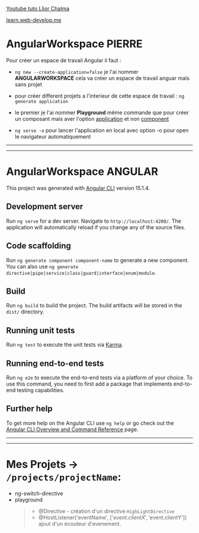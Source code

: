 
[Youtube tuto Llior Chalma](https://www.youtube.com/watch?v=vr8-bSIT9iE&t=173s)

[learn.web-develop.me](https://learn.web-develop.me/angular-le-pack-kickstarter?coupon=EARLY-BIRD-ANGULAR)

# AngularWorkspace PIERRE
Pour créer un espace de travail Angular il faut :
- ``ng new --create-application=false``
je l'ai nommer **ANGULARWORKSPACE**
cela va créer un espace de travail anguar mais sans projet

- pour créer different projets a l'interieur de cette espace de travail :
 `ng generate application`
- le premier je l'ai nommer **Playground**
même commande que pour créer un composant mais aver l'option [application]() et non [component]()
- `ng serve -o`
pour lancer l'application en local avec option -o pour open le navigateur automatiquement
---
---
# AngularWorkspace ANGULAR
This project was generated with [Angular CLI](https://github.com/angular/angular-cli) version 15.1.4.

## Development server

Run `ng serve` for a dev server. Navigate to `http://localhost:4200/`. The application will automatically reload if you change any of the source files.

## Code scaffolding

Run `ng generate component component-name` to generate a new component. You can also use `ng generate directive|pipe|service|class|guard|interface|enum|module`.

## Build

Run `ng build` to build the project. The build artifacts will be stored in the `dist/` directory.

## Running unit tests

Run `ng test` to execute the unit tests via [Karma](https://karma-runner.github.io).

## Running end-to-end tests

Run `ng e2e` to execute the end-to-end tests via a platform of your choice. To use this command, you need to first add a package that implements end-to-end testing capabilities.

## Further help

To get more help on the Angular CLI use `ng help` or go check out the [Angular CLI Overview and Command Reference](https://angular.io/cli) page.

---
---

# Mes Projets -> `/projects/projectName`:
- ng-switch-directive 
- playground
  > - @Directive - création d'un directive `HighLightDirective`
  > - @HostListener('eventName', ['$event.clientX','$event.clientY']) ajout d'un écouteur d'evenement.